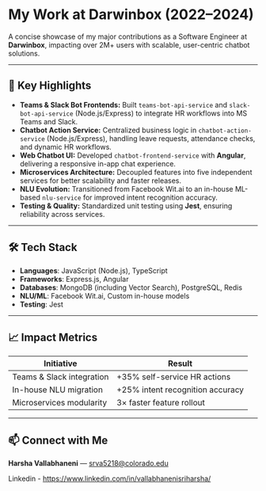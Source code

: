 # My Work at Darwinbox (2022–2024)

A concise showcase of my major contributions as a Software Engineer at **Darwinbox**, impacting over 2M+ users with scalable, user-centric chatbot solutions.

---

## 🚀 Key Highlights
- **Teams & Slack Bot Frontends:** Built `teams-bot-api-service` and `slack-bot-api-service` (Node.js/Express) to integrate HR workflows into MS Teams and Slack.  
- **Chatbot Action Service:** Centralized business logic in `chatbot-action-service` (Node.js/Express), handling leave requests, attendance checks, and dynamic HR workflows.  
- **Web Chatbot UI:** Developed `chatbot-frontend-service` with **Angular**, delivering a responsive in-app chat experience.  
- **Microservices Architecture:** Decoupled features into five independent services for better scalability and faster releases.  
- **NLU Evolution:** Transitioned from Facebook Wit.ai to an in-house ML-based `nlu-service` for improved intent recognition accuracy.
- **Testing & Quality:** Standardized unit testing using **Jest**, ensuring reliability across services.

---

## 🛠️ Tech Stack
- **Languages**: JavaScript (Node.js), TypeScript
- **Frameworks**: Express.js, Angular  
- **Databases**: MongoDB (including Vector Search), PostgreSQL, Redis
- **NLU/ML**: Facebook Wit.ai, Custom in-house models
- **Testing**: Jest

---

## 📈 Impact Metrics
| Initiative                  | Result                           |
|-----------------------------|----------------------------------|
| Teams & Slack integration   | +35% self-service HR actions     |
| In-house NLU migration      | +25% intent recognition accuracy |
| Microservices modularity    | 3× faster feature rollout        |

---

## 📫 Connect with Me
**Harsha Vallabhaneni** — srva5218@colorado.edu

Linkedin - https://www.linkedin.com/in/vallabhanenisriharsha/
